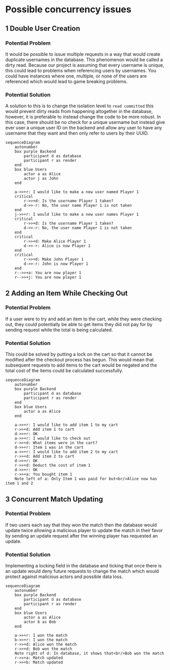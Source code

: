 # Possible concurrency issues

## 1 Double User Creation

### Potential Problem

It would be possible to issue multiple requests in a way that would create duplicate usernames in the database. This phenomenon would be called a dirty read. Because our project is assuming that every username is unique, this could lead to problems when referencing users by usernames. You could have instances where one, multiple, or none of the users are referenced which would lead to game breaking problems.

### Potential Solution

A solution to this is to change the isolation level to `read committed` this would prevent dirty reads from happening altogether in the database, however, it is preferable to instead change the code to be more robust. In this case, there should be no check for a unique username but instead give ever user a unique user ID on the backend and allow any user to have any username that they want and then only refer to users by their UUID. 

```mermaid
sequenceDiagram
    autonumber
    box purple Backend
        participant d as database
        participant r as render
    end
    box blue Users
        actor a as Alice
        actor j as John
    end

    a->>+r: I would like to make a new user named Player 1
    critical
        r->>+d: Is the username Player 1 taken?
        d->>-r: No, the user name Player 1 is not taken
    end
    j->>+r: I would like to make a new user names Player 1
    critical
        r->>+d: Is the username Player 1 taken?
        d->>-r: No, the user name Player 1 is not taken
    end
    critical
        r->>+d: Make Alice Player 1
        d->>-r: Alice is now Player 1
    end
    critical
        r->>+d: Make John Player 1
        d->>-r: John is now Player 1
    end
    r-->>+a: You are now player 1
    r-->>+j: You are now player 1
```


## 2 Adding an Item While Checking Out

### Potential Problem

If a user were to try and add an item to the cart, while they were checking out, they could potentially be able to get items they did not pay for by sending request while the total is being calculated. 

### Potential Solution

This could be solved by putting a lock on the cart so that it cannot be modified after the checkout process has begun. This would mean that subsequent requests to add items to the cart would be negated and the total cost of the items could be calculated successfully. 

```mermaid
sequenceDiagram
    autonumber
    box purple Backend
        participant d as database
        participant r as render
    end
    box blue Users
        actor a as Alice
    end

    a->>+r: I would like to add item 1 to my cart
    r->>+d: Add item 1 to cart
    d->>+r: OK
    a->>+r: I would like to check out
    r->>+d: What items were in the cart?
    d->>+r: Item 1 was in the cart
    a->>+r: I would like to add item 2 to my cart
    r->>+d: Add item 2 to cart
    d->>+r: OK
    r->>+d: Deduct the cost of item 1
    d->>+r: OK
    r->>+a: You bought item 1
    Note left of a: Only Item 1 was paid for but<br/>Alice now has item 1 and 2
```


## 3 Concurrent Match Updating

### Potential Problem

If two users each say that they won the match then the database would update twice allowing a malicious player to update the match in their favor by sending an update request after the winning player has requested an update.

### Potential Solution

Implementing a locking field in the database and ticking that once there is an update would deny future requests to change the match which would protect against malicious actors and possible data loss. 

```mermaid
sequenceDiagram
    autonumber
    box purple Backend
        participant d as database
        participant r as render
    end
    box blue Users
        actor a as Alice
        actor b as Bob
    end

    a->>+r: I won the match
    b->>+r: I won the match
    r->>+d: Alice won the match
    r->>+d: Bob won the match
    Note right of d: In database, it shows that<br/>Bob won the match
    r->>+a: Match updated
    r->>+b: Match updated
```
